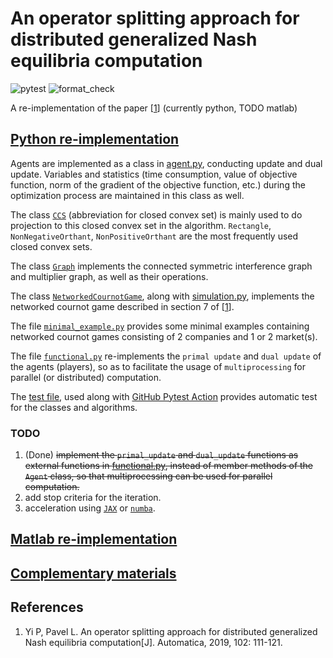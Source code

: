 # An operator splitting approach for distributed generalized Nash equilibria computation

![pytest](https://github.com/wenh06/dgne/actions/workflows/run-pytest.yml/badge.svg)
![format_check](https://github.com/wenh06/dgne/actions/workflows/check-formatting.yml/badge.svg)

A re-implementation of the paper \[[1](#ref1)\] (currently python, TODO matlab)

## [Python re-implementation](/python/)

Agents are implemented as a class in [agent.py](/python/agent.py), conducting update and dual update. Variables and statistics (time consumption, value of objective function, norm of the gradient of the objective function, etc.) during the optimization process are maintained in this class as well.

The class [`CCS`](/python/ccs.py) (abbreviation for closed convex set) is mainly used to do projection to this closed convex set in the algorithm. `Rectangle`, `NonNegativeOrthant`, `NonPositiveOrthant` are the most frequently used closed convex sets.

The class [`Graph`](/python/graph.py) implements the connected symmetric interference graph and multiplier graph, as well as their operations.

The class [`NetworkedCournotGame`](/python/networked_cournot_game.py), along with [simulation.py](/python/simulation.py), implements the networked cournot game described in section 7 of \[[1](#ref1)\].

The file [`minimal_example.py`](/python/minimal_example.py) provides some minimal examples containing networked cournot games consisting of 2 companies and 1 or 2 market(s).

The file [`functional.py`](/python/functional.py) re-implements the `primal update` and `dual update` of the agents (players), so as to facilitate the usage of `multiprocessing` for parallel (or distributed) computation.

The [test file](/python/docker_test.py), used along with [GitHub Pytest Action](https://github.com/wenh06/dgne/actions/workflows/run-pytest.yml) provides automatic test for the classes and algorithms.

### TODO

1. (Done) ~~implement the `primal_update` and `dual_update` functions as external functions in [functional.py](/python/functional.py), instead of member methods of the `Agent` class, so that multiprocessing can be used for parallel computation.~~
2. add stop criteria for the iteration.
3. acceleration using [`JAX`](https://jax.readthedocs.io/en/latest/jax-101/01-jax-basics.html) or [`numba`](https://numba.pydata.org/).

## [Matlab re-implementation](/matlab/)

## [Complementary materials](/tex/)

## References

1. <a name="ref1"></a> Yi P, Pavel L. An operator splitting approach for distributed generalized Nash equilibria computation[J]. Automatica, 2019, 102: 111-121.
